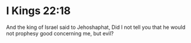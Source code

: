 # I Kings 22:18

And the king of Israel said to Jehoshaphat, Did I not tell you that he would not prophesy good concerning me, but evil?
